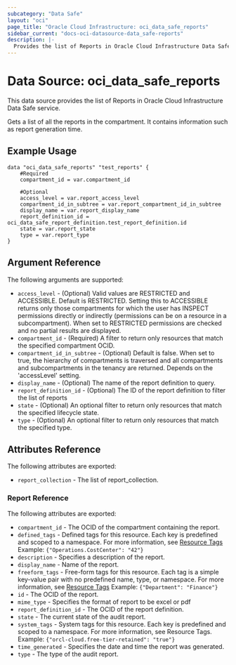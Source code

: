 ```yaml
---
subcategory: "Data Safe"
layout: "oci"
page_title: "Oracle Cloud Infrastructure: oci_data_safe_reports"
sidebar_current: "docs-oci-datasource-data_safe-reports"
description: |-
  Provides the list of Reports in Oracle Cloud Infrastructure Data Safe service
---
```


# Data Source: oci_data_safe_reports
This data source provides the list of Reports in Oracle Cloud Infrastructure Data Safe service.

Gets a list of all the reports in the compartment. It contains information such as report generation time.

## Example Usage

```hcl
data "oci_data_safe_reports" "test_reports" {
	#Required
	compartment_id = var.compartment_id

	#Optional
	access_level = var.report_access_level
	compartment_id_in_subtree = var.report_compartment_id_in_subtree
	display_name = var.report_display_name
	report_definition_id = oci_data_safe_report_definition.test_report_definition.id
	state = var.report_state
	type = var.report_type
}
```

## Argument Reference

The following arguments are supported:

* `access_level` - (Optional) Valid values are RESTRICTED and ACCESSIBLE. Default is RESTRICTED. Setting this to ACCESSIBLE returns only those compartments for which the user has INSPECT permissions directly or indirectly (permissions can be on a resource in a subcompartment). When set to RESTRICTED permissions are checked and no partial results are displayed. 
* `compartment_id` - (Required) A filter to return only resources that match the specified compartment OCID.
* `compartment_id_in_subtree` - (Optional) Default is false. When set to true, the hierarchy of compartments is traversed and all compartments and subcompartments in the tenancy are returned. Depends on the 'accessLevel' setting. 
* `display_name` - (Optional) The name of the report definition to query.
* `report_definition_id` - (Optional) The ID of the report definition to filter the list of reports
* `state` - (Optional) An optional filter to return only resources that match the specified lifecycle state.
* `type` - (Optional) An optional filter to return only resources that match the specified type.


## Attributes Reference

The following attributes are exported:

* `report_collection` - The list of report_collection.

### Report Reference

The following attributes are exported:

* `compartment_id` - The OCID of the compartment containing the report.
* `defined_tags` - Defined tags for this resource. Each key is predefined and scoped to a namespace. For more information, see [Resource Tags](https://docs.cloud.oracle.com/iaas/Content/General/Concepts/resourcetags.htm)  Example: `{"Operations.CostCenter": "42"}` 
* `description` - Specifies a description of the report.
* `display_name` - Name of the report.
* `freeform_tags` - Free-form tags for this resource. Each tag is a simple key-value pair with no predefined name, type, or namespace. For more information, see [Resource Tags](https://docs.cloud.oracle.com/iaas/Content/General/Concepts/resourcetags.htm)  Example: `{"Department": "Finance"}` 
* `id` - The OCID of the report.
* `mime_type` - Specifies the format of report to be excel or pdf
* `report_definition_id` - The OCID of the report definition.
* `state` - The current state of the audit report.
* `system_tags` - System tags for this resource. Each key is predefined and scoped to a namespace. For more information, see Resource Tags. Example: `{"orcl-cloud.free-tier-retained": "true"}` 
* `time_generated` - Specifies the date and time the report was generated.
* `type` - The type of the audit report.

